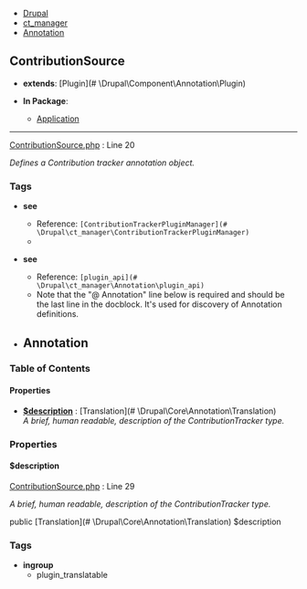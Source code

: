 
- [Drupal](../namespaces/drupal.md)
- [ct_manager](../namespaces/drupal-ct-manager.md)
- [Annotation](../namespaces/drupal-ct-manager-annotation.md)


## ContributionSource

- **extends**: [Plugin](# \Drupal\Component\Annotation\Plugin)

- **In Package**:
    - [Application](../packages/Application.md)
  


---





[ContributionSource.php](../files/web-modules-custom-ct-manager-src-annotation-contributionsource.md) : Line 20

*Defines a Contribution tracker annotation object.*




### Tags

- **see**
  - Reference: `[ContributionTrackerPluginManager](# \Drupal\ct_manager\ContributionTrackerPluginManager)`
  - 
- **see**
  - Reference: `[plugin_api](# \Drupal\ct_manager\Annotation\plugin_api)`
  - Note that the "@ Annotation" line below is required and should be the last
line in the docblock. It's used for discovery of Annotation definitions.

- **Annotation**
  - 





### Table of Contents









#### Properties
- **[$description](../classes/Drupal-ct-manager-Annotation-ContributionSource.md#description)**
         : [Translation](# \Drupal\Core\Annotation\Translation)  
*A brief, human readable, description of the ContributionTracker type.*








### Properties

#### $description

[ContributionSource.php](../files/web-modules-custom-ct-manager-src-annotation-contributionsource.md) : Line 29

*A brief, human readable, description of the ContributionTracker type.*


public [Translation](# \Drupal\Core\Annotation\Translation) $description



### Tags

- **ingroup**
  - plugin_translatable








